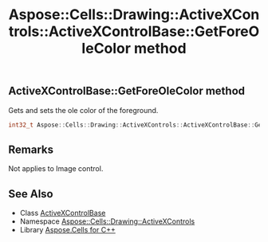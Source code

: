 ﻿---
title: Aspose::Cells::Drawing::ActiveXControls::ActiveXControlBase::GetForeOleColor method
linktitle: GetForeOleColor
second_title: Aspose.Cells for C++ API Reference
description: 'Aspose::Cells::Drawing::ActiveXControls::ActiveXControlBase::GetForeOleColor method. Gets and sets the ole color of the foreground in C++.'
type: docs
weight: 2000
url: /cpp/aspose.cells.drawing.activexcontrols/activexcontrolbase/getforeolecolor/
---
## ActiveXControlBase::GetForeOleColor method


Gets and sets the ole color of the foreground.

```cpp
int32_t Aspose::Cells::Drawing::ActiveXControls::ActiveXControlBase::GetForeOleColor()
```

## Remarks


Not applies to Image control. 
## See Also

* Class [ActiveXControlBase](../)
* Namespace [Aspose::Cells::Drawing::ActiveXControls](../../)
* Library [Aspose.Cells for C++](../../../)
